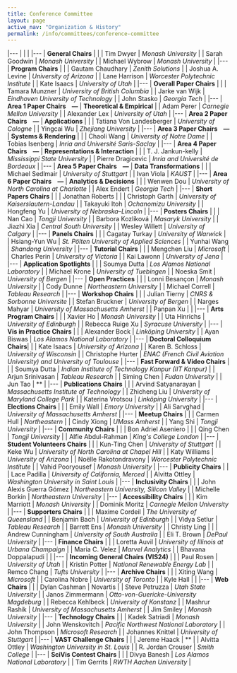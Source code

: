 ```yaml
---
title: Conference Committee
layout: page
active_nav: "Organization & History"
permalink: /info/committees/conference-committee
---
```


|---
| | |
|---
| **General Chairs** | |
| Tim Dwyer | *Monash University* |
| Sarah Goodwin | *Monash University* |
| Michael Wybrow | *Monash University* |
|---
| **Program Chairs** | |
| Gautam Chaudhary | *Zenith Solutions* |
| Joshua A. Levine | *University of Arizona* |
| Lane Harrison | *Worcester Polytechnic Institute* |
| Kate Isaacs | *University of Utah* | 
|---
| **Overall Paper Chairs** | |
| Tamara Munzner | *University of British Columbia* |
| Jarke van Wijk | *Eindhoven University of Technology* |
| John Stasko | *Georgia Tech* |
|---
| **Area 1 Paper Chairs &nbsp;&nbsp;&nbsp;—** | **Theoretical & Empirical** |
| Adam Perer | *Carnegie Mellon University* |
| Alexander Lex | *University of Utah* | 
|---
| **Area 2 Paper Chairs &nbsp;&nbsp;&nbsp;—** | **Applications** | |
| Tatiana Von Landesberger | *University of Cologne* | 
| Yingcai Wu | *Zhejiang University* |
|---
| **Area 3 Paper Chairs &nbsp;&nbsp;&nbsp;—** | **Systems & Rendering** | |
| Chaoli Wang | *University of Notre Dame* |
| Tobias Isenberg | *Inria and Université Saris-Saclay* |
|---
| **Area 4 Paper Chairs &nbsp;&nbsp;&nbsp;—** | **Representations & Interaction** | |
| T. J. Jankun-kelly | *Mississippi State University* |
| Pierre Dragicevic | *Inria and Université de Bordeaux* |
|---
| **Area 5 Paper Chairs &nbsp;&nbsp;&nbsp;—** | **Data Transformations** | |
| Michael Sedlmair | *University of Stuttgart* |
| Ivan Viola | *KAUST* |
|---
| **Area 6 Paper Chairs &nbsp;&nbsp;&nbsp;—** | **Analytics & Decisions** | |
| Wenwen Dou | *University of North Carolina at Charlotte* |
| Alex Endert | *Georgia Tech* |
|---
| **Short Papers Chairs** | |
| Jonathan Roberts |  |
| Christoph Garth | *University of Kaiserslautern-Landau* |
| Takayuki Itoh | *Ochanomizu University* |
| Hongfeng Yu | *University of Nebraska–Lincoln* |
|---
| **Posters Chairs** | |
| Nan Cao | *Tongji University* |
| Barbora Kozlíková | *Masaryk University* |
| Jiazhi Xia | *Central South University* |
| Wesley Willett | *University of Calgary* |
|---
| **Panels Chairs** | |
| Cagatay Turkay | *University of Warwick* |
| Hsiang-Yun Wu | *St. Pölten University of Applied Sciences* |
| Yunhai Wang | *Shandong University* |
|---
| **Tutorial Chairs** | |
| Mengchen Liu | *Microsoft* |
| Charles Perin | *University of Victoria* |
| Kai Lawonn | *University of Jena* |
|---
| **Application Spotlights** | |
| Soumya Dutta | *Los Alamos National Laboratory* |
| Michael Krone | *University of Tuebingen* |
| Noeska Smit | *University of Bergen* |
|---
| **Open Practices** | |
| Lonni Besançon | *Monash University* |
| Cody Dunne | *Northeastern University* |
| Michael Correll | *Tableau Research* |
|---
| **Workshop Chairs** | |
| Julian Tierny | *CNRS & Sorbonne Universite* |
| Stefan Bruckner | *University of Bergen* |
| Narges Mahyar | *University of Massachusetts Amherst* |
| Panpan Xu |  |
|---
| **Arts Program Chairs** | |
| Xavier Ho | *Monash University* |
| Uta Hinrichs | *University of Edinburgh* |
| Rebecca Ruige Xu | *Syracuse University* |
|---
| **Vis in Practice Chairs** | |
| Alexander Bock | *Linköping University* |
| Ayan Biswas | *Los Alamos National Laboratory* |
|---
| **Doctoral Colloquium Chairs**| |
| Kate Isaacs | *University of Arizona* |
| Karen B. Schloss | *University of Wisconsin* |
| Christophe Hurter | *ENAC (French Civil Aviation University) and University of Toulouse* |
|---
| **Fast Forward & Video Chairs** | |
| Soumya Dutta | *Indian Institute of Technology Kanpur (IIT Kanpur)* |
| Arjun Srinivasan | *Tableau Research* |
| Siming Chen | *Fudan University* |
| Jun Tao | ** |
|---
| **Publications Chairs** | |
| Arvind Satyanarayan | *Massachusetts Institute of Technology* |
| Zhicheng Liu | *University of Maryland College Park* |
| Katerina Vrotsou | *Linköping University* |
|---
| **Elections Chairs** | |
| Emily Wall | *Emory University* |
| Ali Sarvghad | *University of Massachusetts Amherst* |
|---
| **Meetup Chairs** | |
| Carmen Hull | *Northeastern* |
| Cindy Xiong | *UMass Amherst* |
| Yang Shi | *Tongji University* |
|---
| **Community Chairs** | |
| Bon Adriel Aseniero |  |
| Qing Chen | *Tongji University* |
| Alfie Abdul-Rahman | *King's College London* |
|---
| **Student Volunteers Chairs** | |
| Kun-Ting Chen | *University of Stuttgart* |
| Keke Wu | *University of North Carolina at Chapel Hill* |
| Katy Williams | *University of Arizona* |
| Noëlle Rakotondravony | *Worcester Polytechnic Institute* |
| Vahid Pooryousef | *Monash University* |
|---
| **Publicity Chairs** | |
| Lace Padilla | *University of California, Merced* |
| Alvitta Ottley | *Washington University in Saint Louis* |
|---
| **Inclusivity Chairs** | |
| John Alexis Guerra Gómez | *Northeastern University, Silicon Valley* |
| Michelle Borkin | *Northeastern University*  |
|---
| **Accessibility Chairs** | |
| Kim Marriott | *Monash University* |
| Dominik Moritz | *Carnegie Mellon University* |
|---
| **Supporters Chairs** | |
| Maxime Cordeil | *The University of Queensland* |
| Benjamin Bach | *University of Edinburgh* |
| Vidya Setlur | *Tableau Research* |
| Barrett Ens | *Monash University* |
| Christy Ling |  |
| Andrew Cunningham | *University of South Australia* |
| Eli T. Brown | *DePaul University* |
|---
| **Finance Chairs** | |
| Loretta Auvil | *University of Illinois at Urbana Champaign* |
| Maria C. Velez | *Marvel Analytics* |
| Bhavana Doppalapudi |  |
|---
| **Incoming General Chairs (VIS24)** | |
| Paul Rosen | *University of Utah* |
| Kristin Potter | *National Renewable Energy Lab* |
| Remco Chang | *Tufts University* |
|---
| **Archive Chairs** | |
| Xiting Wang | *Microsoft* |
| Carolina Nobre | *University of Toronto* |
| Kyle Hall |  |
|---
| **Web Chairs** | |
| Dylan Cashman | Novartis |
| Steve Petruzza | *Utah State University* |
| Janos Zimmermann | *Otto-von-Guericke-University Magdeburg* |
| Rebecca Kehlbeck | *University of Konstanz* |
| Mashrur Rashik | *University of Massachusetts Amherst* |
| Jim Smiley | *Monash University* |
|---
| **Technology Chairs** | |
| Kadek Satriadi | *Monash University* |
| John Wenskovitch | *Pacific Northwest National Laboratory* |
| John Thompson | *Microsoft Research* |
| Johannes Knittel | *University of Stuttgart* |
|---
| **VAST Challenge Chairs** | |
| Jereme Haack | ** |
| Alvitta Ottley | *Washington University in St. Louis* |
| R. Jordan Crouser | *Smith College* |
|---
| **SciVis Contest Chairs** | |
| Divya Banesh | *Los Alamos National Laboratory* |
| Tim Gerrits | *RWTH Aachen University* |
